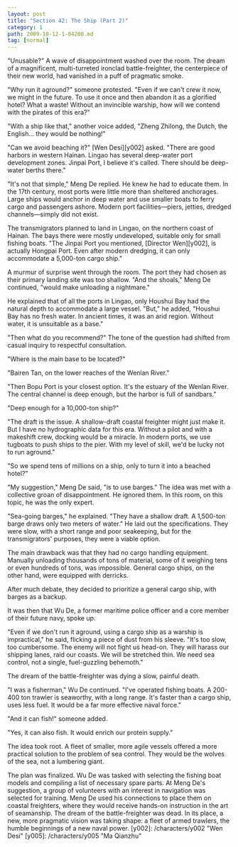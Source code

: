```yaml
---
layout: post
title: "Section 42: The Ship (Part 2)"
category: 1
path: 2009-10-12-1-04200.md
tag: [normal]
---
```


"Unusable?" A wave of disappointment washed over the room. The dream of a magnificent, multi-turreted ironclad battle-freighter, the centerpiece of their new world, had vanished in a puff of pragmatic smoke.

"Why run it aground?" someone protested. "Even if we can't crew it now, we might in the future. To use it once and then abandon it as a glorified hotel? What a waste! Without an invincible warship, how will we contend with the pirates of this era?"

"With a ship like that," another voice added, "Zheng Zhilong, the Dutch, the English... they would be nothing!"

"Can we avoid beaching it?" [Wen Desi][y002] asked. "There are good harbors in western Hainan. Lingao has several deep-water port development zones. Jinpai Port, I believe it's called. There should be deep-water berths there."

"It's not that simple," Meng De replied. He knew he had to educate them. In the 17th century, most ports were little more than sheltered anchorages. Large ships would anchor in deep water and use smaller boats to ferry cargo and passengers ashore. Modern port facilities—piers, jetties, dredged channels—simply did not exist.

The transmigrators planned to land in Lingao, on the northern coast of Hainan. The bays there were mostly undeveloped, suitable only for small fishing boats. "The Jinpai Port you mentioned, [Director Wen][y002], is actually Hongpai Port. Even after modern dredging, it can only accommodate a 5,000-ton cargo ship."

A murmur of surprise went through the room. The port they had chosen as their primary landing site was too shallow. "And the shoals," Meng De continued, "would make unloading a nightmare."

He explained that of all the ports in Lingao, only Houshui Bay had the natural depth to accommodate a large vessel. "But," he added, "Houshui Bay has no fresh water. In ancient times, it was an arid region. Without water, it is unsuitable as a base."

"Then what do you recommend?" The tone of the question had shifted from casual inquiry to respectful consultation.

"Where is the main base to be located?"

"Bairen Tan, on the lower reaches of the Wenlan River."

"Then Bopu Port is your closest option. It's the estuary of the Wenlan River. The central channel is deep enough, but the harbor is full of sandbars."

"Deep enough for a 10,000-ton ship?"

"The draft is the issue. A shallow-draft coastal freighter might just make it. But I have no hydrographic data for this era. Without a pilot and with a makeshift crew, docking would be a miracle. In modern ports, we use tugboats to push ships to the pier. With my level of skill, we'd be lucky not to run aground."

"So we spend tens of millions on a ship, only to turn it into a beached hotel?"

"My suggestion," Meng De said, "is to use barges." The idea was met with a collective groan of disappointment. He ignored them. In this room, on this topic, he was the only expert.

"Sea-going barges," he explained. "They have a shallow draft. A 1,500-ton barge draws only two meters of water." He laid out the specifications. They were slow, with a short range and poor seakeeping, but for the transmigrators' purposes, they were a viable option.

The main drawback was that they had no cargo handling equipment. Manually unloading thousands of tons of material, some of it weighing tens or even hundreds of tons, was impossible. General cargo ships, on the other hand, were equipped with derricks.

After much debate, they decided to prioritize a general cargo ship, with barges as a backup.

It was then that Wu De, a former maritime police officer and a core member of their future navy, spoke up.

"Even if we don't run it aground, using a cargo ship as a warship is impractical," he said, flicking a piece of dust from his sleeve. "It's too slow, too cumbersome. The enemy will not fight us head-on. They will harass our shipping lanes, raid our coasts. We will be stretched thin. We need sea control, not a single, fuel-guzzling behemoth."

The dream of the battle-freighter was dying a slow, painful death.

"I was a fisherman," Wu De continued. "I've operated fishing boats. A 200-400 ton trawler is seaworthy, with a long range. It's faster than a cargo ship, uses less fuel. It would be a far more effective naval force."

"And it can fish!" someone added.

"Yes, it can also fish. It would enrich our protein supply."

The idea took root. A fleet of smaller, more agile vessels offered a more practical solution to the problem of sea control. They would be the wolves of the sea, not a lumbering giant.

The plan was finalized. Wu De was tasked with selecting the fishing boat models and compiling a list of necessary spare parts. At Meng De's suggestion, a group of volunteers with an interest in navigation was selected for training. Meng De used his connections to place them on coastal freighters, where they would receive hands-on instruction in the art of seamanship. The dream of the battle-freighter was dead. In its place, a new, more pragmatic vision was taking shape: a fleet of armed trawlers, the humble beginnings of a new naval power.
[y002]: /characters/y002 "Wen Desi"
[y005]: /characters/y005 "Ma Qianzhu"